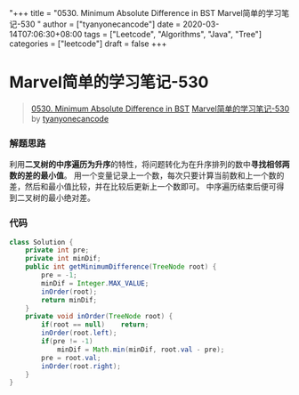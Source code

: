 "+++
title = "0530. Minimum Absolute Difference in BST Marvel简单的学习笔记-530 "
author = ["tyanyonecancode"]
date = 2020-03-14T07:06:30+08:00
tags = ["Leetcode", "Algorithms", "Java", "Tree"]
categories = ["leetcode"]
draft = false
+++

# Marvel简单的学习笔记-530

> [0530. Minimum Absolute Difference in BST](https://leetcode-cn.com/problems/minimum-absolute-difference-in-bst/)
> [Marvel简单的学习笔记-530](https://leetcode-cn.com/problems/minimum-absolute-difference-in-bst/solution/marveljian-dan-de-xue-xi-bi-ji-530-by-tyanyonecanc/) by [tyanyonecancode](https://leetcode-cn.com/u/tyanyonecancode/)

### 解题思路
利用**二叉树的中序遍历为升序**的特性，将问题转化为在升序排列的数中**寻找相邻两数的差的最小值**。
用一个变量记录上一个数，每次只要计算当前数和上一个数的差，然后和最小值比较，并在比较后更新上一个数即可。
中序遍历结束后便可得到二叉树的最小绝对差。

### 代码

```java
class Solution {
    private int pre;
    private int minDif;
    public int getMinimumDifference(TreeNode root) {
        pre = -1;
        minDif = Integer.MAX_VALUE;
        inOrder(root);
        return minDif;
    }
    private void inOrder(TreeNode root) {
        if(root == null)    return;
        inOrder(root.left);
        if(pre != -1)
            minDif = Math.min(minDif, root.val - pre);
        pre = root.val;
        inOrder(root.right);
    }
}
```